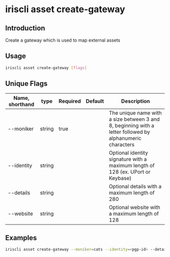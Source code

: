 # iriscli asset create-gateway

## Introduction

Create a gateway which is used to map external assets

## Usage

```bash
iriscli asset create-gateway [flags]
```

## Unique Flags

| Name, shorthand     | type   | Required | Default  | Description                                                                                              |
| --------------------| -----  | -------- | -------- | -------------------------------------------------------------------------------------------------------- |
| --moniker           | string | true     |          | The unique name with a size between 3 and 8, beginning with a letter followed by alphanumeric characters |
| --identity          | string |          |          | Optional identity signature with a maximum length of 128 (ex. UPort or Keybase)                          |
| --details           | string |          |          | Optional details with a maximum length of 280                                                            |
| --website           | string |          |          | Optional website with a maximum length of 128|

## Examples

```bash
iriscli asset create-gateway --moniker=cats --identity=<pgp-id> --details="Cat Tokens" --website="www.example.com" --from=<key-name> --chain-id=irishub --fee=0.3iris
```
